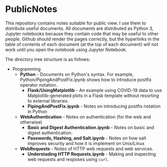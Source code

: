 # PublicNotes
This repository contains notes suitable for public view.  I use them
to distribute useful documents.  All documents are distributed as
Python 3, Jupyter notebooks because they contain code that may be
useful to other people.  Github should render the pages correctly, but
the hyperlinks in the table of contents of each document (at the top
of each document) will not work until you open the notebook using
Jupyter Notebook.

The directory tree structure is as follows:
  * Programming
      * **Python** - Documents on Python's syntax.  For example,
        Python/PipingAndPostFix.ipynb shows how to introduce postfix
        operator notation.
        * **Flask/UsingMatplotlib** - An example using COVID-19 data to use Matplotlib-generated plots in a Flask template without resorting to external libraries.
		* **PipingAndPostFix.ipynb** - Notes on introducing postfix
          notation in Python
      * **WebAuthentication** - Notes on authentication (for the web
        and otherwise)
		* **Basic and Digest Authentication.ipynb** - Notes on basic and
          digest authentication.
	    * **Passwords, Hashing, and Salt.ipynb** - Notes on how salt
          improves security and how it is implement on Unix/Linux
      * **WebRequests** - Notes of HTTP web requests and web services.
		* **Understading HTTP Requests.ipynb** - Making and inspecting web
          requests and resposes using `curl`.
